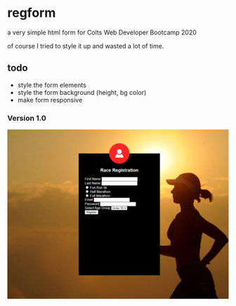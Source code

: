 # regform

a very simple html form for Colts Web Developer Bootcamp 2020

of course I tried to style it up and wasted a lot of time.

## todo

* style the form elements
* style the form background (height, bg color)
* make form responsive 

### Version 1.0

![screenshot of project](img/v1.PNG)


